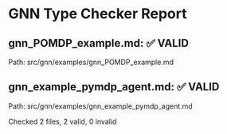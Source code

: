 # GNN Type Checker Report
## gnn_POMDP_example.md: ✅ VALID
Path: src/gnn/examples/gnn_POMDP_example.md

## gnn_example_pymdp_agent.md: ✅ VALID
Path: src/gnn/examples/gnn_example_pymdp_agent.md

Checked 2 files, 2 valid, 0 invalid
